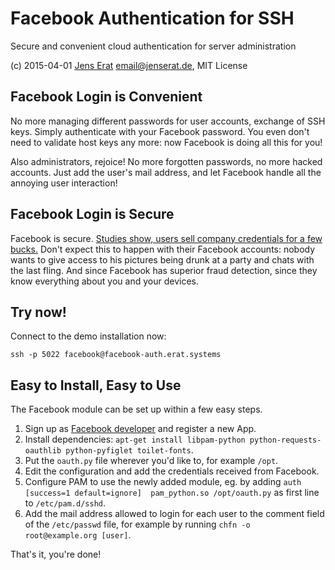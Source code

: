 # Facebook Authentication for SSH

Secure and convenient cloud authentication for server administration

(c) 2015-04-01 [Jens Erat] <email@jenserat.de>, MIT License

[Jens Erat]: https://www.jenserat.de

## Facebook Login is Convenient

No more managing different passwords for user accounts, exchange of SSH keys. Simply authenticate with your Facebook password. You even don't need to validate host keys any more: now Facebook is doing all this for you!

Also administrators, rejoice! No more forgotten passwords, no more hacked accounts. Just add the user's mail address, and let Facebook handle all the annoying user interaction!

## Facebook Login is Secure

Facebook is secure. [Studies show, users sell company credentials for a few bucks.](https://www.sailpoint.com/news/marketpulsesurvey-passwords) Don't expect this to happen with their Facebook accounts: nobody wants to give access to his pictures being drunk at a party and chats with the last fling. And since Facebook has superior fraud detection, since they know everything about you and your devices.

## Try now!

Connect to the demo installation now:

    ssh -p 5022 facebook@facebook-auth.erat.systems

## Easy to Install, Easy to Use

The Facebook module can be set up within a few easy steps.

1. Sign up as [Facebook developer](https://developers.facebook.com/) and register a new App.
2. Install dependencies: `apt-get install libpam-python python-requests-oauthlib python-pyfiglet toilet-fonts`.
3. Put the `oauth.py` file wherever you'd like to, for example `/opt`.
4. Edit the configuration and add the credentials received from Facebook.
5. Configure PAM to use the newly added module, eg. by adding `auth	[success=1 default=ignore]	pam_python.so /opt/oauth.py` as first line to `/etc/pam.d/sshd`.
6. Add the mail address allowed to login for each user to the comment field of the `/etc/passwd` file, for example by running `chfn -o root@example.org [user]`.

That's it, you're done!
